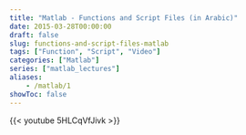 ```yaml
---
title: "Matlab - Functions and Script Files (in Arabic)"
date: 2015-03-28T00:00:00
draft: false
slug: functions-and-script-files-matlab
tags: ["Function", "Script", "Video"]
categories: ["Matlab"]
series: ["matlab_lectures"]
aliases:
    - /matlab/1
showToc: false
---
```


{{< youtube 5HLCqVfJivk >}}